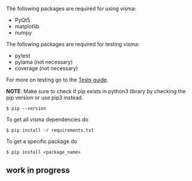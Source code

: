 The following packages are required for using visma:

- PyQt5
- matplotlib
- numpy

The following packages are required for testing visma:

- pytest
- pylama (not necessary)
- coverage (not necessary)

For more on testing go to the [Tests guide](https://github.com/aerospaceresearch/visma/wiki/Tests).

**NOTE**: Make sure to check if pip exists in python3 library by checking the pip version or use pip3 instead.

```shell
$ pip --version
```

To get all visma dependencies do

```shell
$ pip install -r requirements.txt
```

To get a specific package do

```shell
$ pip install <package_name>
```

## work in progress
